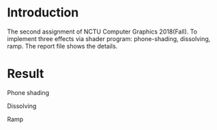 # Introduction

The second assignment of NCTU Computer Graphics 2018(Fall).  To implement three effects via shader program: phone-shading, dissolving, ramp. The report file shows the details. 

# Result

Phone shading

Dissolving

Ramp